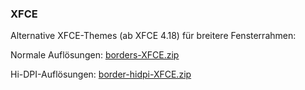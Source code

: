 
### XFCE

Alternative XFCE-Themes (ab XFCE 4.18) für breitere Fensterrahmen:

Normale Auflösungen:
[borders-XFCE.zip](https://github.com/LinuxWelt/Tweaks/raw/refs/heads/main/borders-XFCE.zip) 

Hi-DPI-Auflösungen:
[border-hidpi-XFCE.zip](https://github.com/LinuxWelt/Tweaks/raw/refs/heads/main/border-hidpi-XFCE.zip) 

